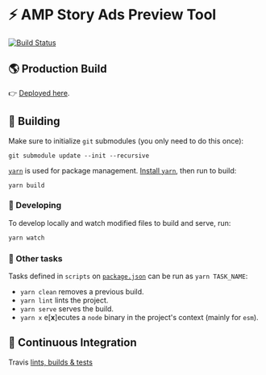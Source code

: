# ⚡ AMP Story Ads Preview Tool

[![Build Status](https://travis-ci.com/alanorozco/amp-story-ads-preview.svg?token=cqG77daJoMoEWpcKUjSW&branch=master)](https://travis-ci.com/alanorozco/amp-story-ads-preview)

## 🌎 Production Build

👉 [Deployed here](https://amp-story-ads-preview.herokuapp.com/).

## 🚧 Building

Make sure to initialize `git` submodules (you only need to do this once):

```
git submodule update --init --recursive
```

[`yarn`](https://yarnpkg.com) is used for package management.
[Install `yarn`](https://yarnpkg.com/en/docs/install), then run to build:

```
yarn build
```

### 👷 Developing

To develop locally and watch modified files to build and serve, run:

```sh
yarn watch
```

### 🤹 Other tasks

Tasks defined in `scripts` on [`package.json`](./package.json) can be run as `yarn TASK_NAME`:

- `yarn clean` removes a previous build.
- `yarn lint` lints the project.
- `yarn serve` serves the build.
- `yarn x` e\[**x**\]ecutes a `node` binary in the project's context (mainly for `esm`).

## 🔁 Continuous Integration

Travis [lints, builds & tests](./.travis.yml)
